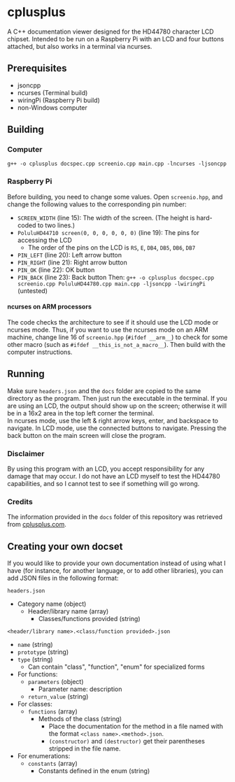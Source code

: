 #  cplusplus
A C++ documentation viewer designed for the HD44780 character LCD chipset. Intended to be run on a Raspberry Pi with an LCD and four buttons attached, but also works in a terminal via ncurses.

## Prerequisites
 - jsoncpp
 - ncurses (Terminal build)
 - wiringPi (Raspberry Pi build)
 - non-Windows computer

## Building
### Computer
`g++ -o cplusplus docspec.cpp screenio.cpp main.cpp -lncurses -ljsoncpp`
### Raspberry Pi
Before building, you need to change some values. Open `screenio.hpp`, and change the following values to the corresponding pin number:
- `SCREEN_WIDTH` (line 15): The width of the screen. (The height is hard-coded to two lines.)
- `PoluluHD44710 screen(0, 0, 0, 0, 0, 0)` (line 19): The pins for accessing the LCD
    - The order of the pins on the LCD is `RS`, `E`, `DB4`, `DB5`, `DB6`, `DB7`
- `PIN_LEFT` (line 20): Left arrow button
- `PIN_RIGHT` (line 21): Right arrow button
- `PIN_OK` (line 22): OK button
- `PIN_BACK` (line 23): Back button
Then:
`g++ -o cplusplus docspec.cpp screenio.cpp PoluluHD44780.cpp main.cpp -ljsoncpp -lwiringPi` (untested)
#### ncurses on ARM processors
The code checks the architecture to see if it should use the LCD mode or ncurses mode. Thus, if you want to use the ncurses mode on an ARM machine, change line 16 of `screenio.hpp` (`#ifdef __arm__`) to check for some other macro (such as `#ifdef __this_is_not_a_macro__`). Then build with the computer instructions.

## Running
Make sure `headers.json` and the `docs` folder are copied to the same directory as the program. Then just run the executable in the terminal. If you are using an LCD, the output should show up on the screen; otherwise it will be in a 16x2 area in the top left corner the terminal.  
In ncurses mode, use the left & right arrow keys, enter, and backspace to navigate. In LCD mode, use the connected buttons to navigate. Pressing the back button on the main screen will close the program.

### Disclaimer
By using this program with an LCD, you accept responsibility for any damage that may occur. I do not have an LCD myself to test the HD44780 capabilities, and so I cannot test to see if something will go wrong.

### Credits
The information provided in the `docs` folder of this repository was retrieved from [cplusplus.com](http://www.cplusplus.com).

## Creating your own docset
If you would like to provide your own documentation instead of using what I have (for instance, for another language, or to add other libraries), you can add JSON files in the following format:

`headers.json` 
- Category name (object)
    - Header/library name (array)
        - Classes/functions provided (string)

`<header/library name>.<class/function provided>.json`
- `name` (string)
- `prototype` (string)
- `type` (string)
    - Can contain "class", "function", "enum" for specialized forms
- For functions:
    - `parameters` (object)
        - Parameter name: description
    - `return_value` (string)
- For classes:
    - `functions` (array)
        - Methods of the class (string)
            - Place the documentation for the method in a file named with the format `<class name>.<method>.json`.
            - `(constructor)` and `(destructor)` get their parentheses stripped in the file name.
- For enumerations:
    - `constants` (array)
        - Constants defined in the enum (string)

